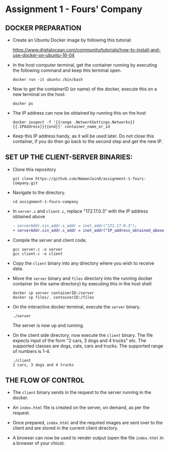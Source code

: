 # Assignment 1 - Fours' Company

## DOCKER PREPARATION
* Create an Ubuntu Docker image by following this tutorial:

    https://www.digitalocean.com/community/tutorials/how-to-install-and-use-docker-on-ubuntu-16-04

* In the host computer terminal, get the container running by executing the following command and keep this terminal open.

    ```
    docker run -it ubuntu /bin/bash
    ```
    
* Now to get the containerID (or name) of the docker, execute this on a new terminal on the host:

     ```
    docker ps
    ```
    
* The IP address can now be obtained by running this on the host

     ```
    docker inspect -f '{{range .NetworkSettings.Networks}}{{.IPAddress}}{{end}}' container_name_or_id
    ```
    
* Keep this IP address handy, as it will be used later. Do not close this container, if you do then go back to the second step and get the new IP.   
    
    
## SET UP THE CLIENT-SERVER BINARIES:

* Clone this repository

    ```
    git clone https://github.com/NamanJain8/assignment-1-fours-company.git
    ```

* Navigate to the directory.

    ```
    cd assignment-1-fours-company
    ```
    
* In `server.c` and `client.c`, replace "172.17.0.3" with the IP address obtained above
    
    ```diff
    - serverAddr.sin_addr.s_addr = inet_addr("172.17.0.3");
    + serverAddr.sin_addr.s_addr = inet_addr("IP_address_obtained_above");
    ```
    
* Compile the server and client code.
    
    ```
    gcc server.c -o server
    gcc client.c -o client
    ```
    
* Copy the `client` binary into any directory where you wish to receive data.

* Move the `server` binary and `files` directory into the running docker container (in the same directory) by executing this in the host shell
    
    ```
    docker cp server containerID:/server
    docker cp files/. containerID:/files
    ```
    
* On the interactive docker terminal, execute the `server` binary.
    
    ```
    ./server
    ```
    
    The server is now up and running.

* On the client side directory, now execute the `client` binary. The file expects input of the form "2 cars, 3 dogs and 4 trucks" etc. The supported classes are dogs, cats, cars and trucks. The supported range of numbers is 1-4.

    ```    
    ./client
    2 cars, 3 dogs and 4 trucks
    ```

## THE FLOW OF CONTROL

* The `client` binary sends in the request to the server running in the docker.

* An `index.html` file is created on the server, on demand, as per the request.

* Once prepared, `index.html` and the required images are sent over to the client and are stored in the current client directory.

* A browser can now be used to render output (open the file `index.html` in a browser of your chice).
